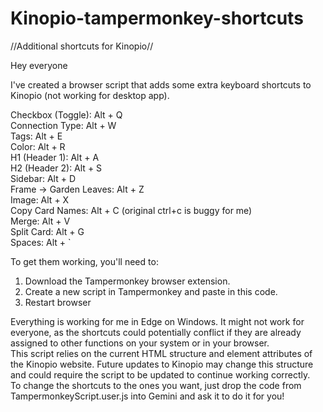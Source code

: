 # Kinopio-tampermonkey-shortcuts
//Additional shortcuts for Kinopio//

Hey everyone

I've created a browser script that adds some extra keyboard shortcuts to Kinopio (not working for desktop app).

Checkbox (Toggle): Alt + Q  
Connection Type: Alt + W  
Tags: Alt + E  
Color: Alt + R  
H1 (Header 1): Alt + A  
H2 (Header 2): Alt + S  
Sidebar: Alt + D  
Frame -> Garden Leaves: Alt + Z  
Image: Alt + X  
Copy Card Names: Alt + C (original ctrl+c is buggy for me)  
Merge: Alt + V  
Split Card: Alt + G  
Spaces: Alt + `  

To get them working, you'll need to:

1. Download the Tampermonkey browser extension.   
2. Create a new script in Tampermonkey and paste in this code.  
3. Restart browser

Everything is working for me in Edge on Windows. It might not work for everyone, as the shortcuts could potentially conflict if they are already assigned to other functions on your system or in your browser.  
This script relies on the current HTML structure and element attributes of the Kinopio website. Future updates to Kinopio may change this structure and could require the script to be updated to continue working correctly.  
To change the shortcuts to the ones you want, just drop the code from TampermonkeyScript.user.js into Gemini and ask it to do it for you!

